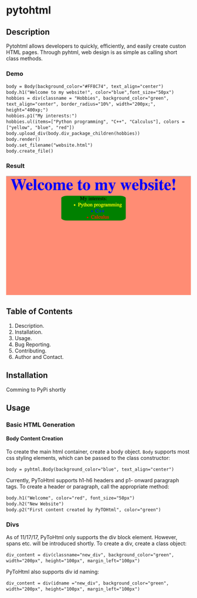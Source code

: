 # pytohtml

## Description

Pytohtml allows developers to quickly, efficiently, and easily create custon HTML pages. Through pyhtml, web design is as simple as calling short class methods.

### Demo
```
body = Body(background_color="#FF8C74", text_align="center")
body.h1("Welcome to my website!", color="blue",font_size="50px")
hobbies = div(classname = "Hobbies", background_color="green", text_align="center", border_radius="10%", width="200px;", height="400xp;")
hobbies.p1("My interests:")
hobbies.ul(items=["Python programming", "C++", "Calculus"], colors = ["yellow", "blue", "red"])
body.upload_div(body.div_package_children(hobbies))
body.render()
body.set_filename("website.html")
body.create_file()
```
### Result
   ![Python Wikipedia Infobox](https://github.com/Ajax12345/pytohtml/blob/master/pythtml/Screen%20Shot%202017-11-15%20at%207.38.20%20PM.png?raw=true)
## Table of Contents

1. Description.
2. Installation.
3. Usage.
4. Bug Reporting.
5. Contributing.
6. Author and Contact.

## Installation

Comming to PyPi shortly

## Usage

### Basic HTML Generation

#### Body Content Creation

To create the main html container, create a body object. `Body` supports most css styling elements, which can be passed to the class constructor:

```
body = pyhtml.Body(background_color="blue", text_align="center")
```
Currently, PyToHtml supports h1-h6 headers and p1- onward paragraph tags. To create a header or paragraph, call the appropriate method:

```
body.h1("Welcome", color="red", font_size="50px")
body.h2("New Website")
body.p2("First content created by PyTOHtml", color="green")
```
### Divs

As of 11/17/17, PyToHtml only supports the div block element. However, spans etc. will be introduced shortly.
To create a div, create a class object:
```
div_content = div(classname="new_div", background_color="green", width="200px", height="100px", margin_left="100px")
```
PyToHtml also supports div id naming:
```
div_content = div(idname ="new_div", background_color="green", width="200px", height="100px", margin_left="100px")
```





